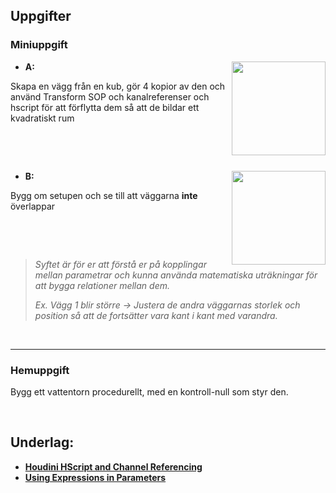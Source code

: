 ## Uppgifter


### Miniuppgift

<img src="https://github.com/user-attachments/assets/3a5004ed-0dc7-45c6-a55d-576d01a94db3" align="right" width="150">

* **A:**

Skapa en vägg från en kub, gör 4 kopior av den och använd Transform SOP och kanalreferenser och hscript för att förflytta dem så att de bildar ett kvadratiskt rum

&nbsp;

&nbsp;

<img src="https://github.com/user-attachments/assets/6ca97bca-e257-49ff-bef6-7dd7d11b0076" align="right" width="150">

* **B:**

Bygg om setupen och se till att väggarna **inte** överlappar

&nbsp;

&nbsp;

>*Syftet är för er att förstå er på kopplingar mellan parametrar och kunna använda matematiska uträkningar för att bygga relationer mellan dem.*
>
>*Ex. Vägg 1 blir större -> Justera de andra väggarnas storlek och position så att de fortsätter vara kant i kant med varandra.*

&nbsp;

___

### Hemuppgift

Bygg ett vattentorn procedurellt, med en kontroll-null som styr den.


&nbsp;

## Underlag:
- [**Houdini HScript and Channel Referencing**](https://youtube.com/playlist?list=PLSET4TyKEfn9TLeA9wunf_-yEbhg-Rctf&si=P9WlndEVBUtCFyKj)
- [**Using Expressions in Parameters**](https://www.houdinikitchen.net/2019/05/05/using-expressions-in-parameters/)
